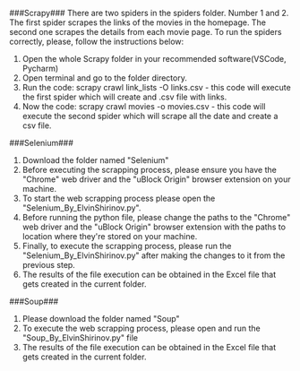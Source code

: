 ###Scrapy###
There are two spiders in the spiders folder. Number 1 and 2. The first spider scrapes the links of the movies in the homepage. 
The second one scrapes the details from each movie page.
To run the spiders correctly, please, follow the instructions below:
1) Open the whole Scrapy folder in your recommended software(VSCode, Pycharm)
2) Open terminal and go to the folder directory.
3) Run the code: scrapy crawl link_lists -O links.csv - this code will execute the first spider which will create 
and .csv file with links.
4) Now the code: scrapy crawl movies -o movies.csv - this code will execute the second spider which will scrape all the date 
and create a csv file.

###Selenium###
1. Download the folder named "Selenium"
2. Before executing the scrapping process, please ensure you have the "Chrome" web driver and the "uBlock Origin" browser extension on your machine.
3. To start the web scrapping process please open the "Selenium_By_ElvinShirinov.py".
4. Before running the python file, please change the paths to the "Chrome" web driver and the "uBlock Origin" browser extension with the paths to location where they're stored on your machine.
5. Finally, to execute the scrapping process, please run the "Selenium_By_ElvinShirinov.py" after making the changes to it from the previous step.
6. The results of the file execution can be obtained in the Excel file that gets created in the current folder.

###Soup###
1. Please download the folder named "Soup"
2. To execute the web scrapping process, please open and run the "Soup_By_ElvinShirinov.py" file
3. The results of the file execution can be obtained in the Excel file that gets created in the current folder.
